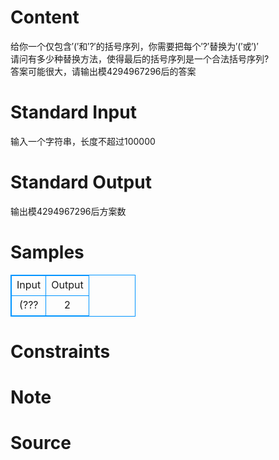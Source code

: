 
# Content

给你一个仅包含$'('$和$'?'$的括号序列，你需要把每个$'?'$替换为$'('$或$')'$   
请问有多少种替换方法，使得最后的括号序列是一个合法括号序列?    
答案可能很大，请输出模$4294967296$后的答案

# Standard Input

输入一个字符串，长度不超过$100000$

# Standard Output

输出模$4294967296$后方案数

# Samples

<style>
        table,table tr th, table tr td { border:1px solid #0094ff; }
        table { width: 200px; min-height: 25px; line-height: 25px; text-align: center; border-collapse: collapse;}   
    </style>
<table>
	<tr>
		<td>Input</td>
		<td>Output</td>
	</tr>
<tr><td>(???</td><td>2</td></tr></table>


# Constraints



# Note



# Source


